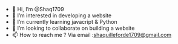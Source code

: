 - 👋 Hi, I’m @Shaq1709
- 👀 I’m interested in developing a website
- 🌱 I’m currently learning javacript & Python
- 💞️ I’m looking to collaborate on building a website
- 📫 How to reach me ? Via email :shaquilleforde1709@gmail.com

<!---
Shaq1709/Shaq1709 is a ✨ special ✨ repository because its `README.md` (this file) appears on your GitHub profile.
You can click the Preview link to take a look at your changes.
--->
